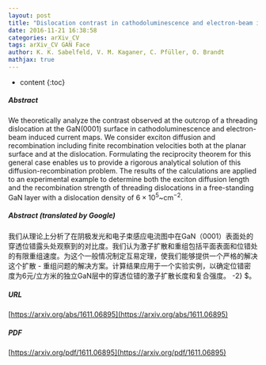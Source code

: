 ```yaml
---
layout: post
title: "Dislocation contrast in cathodoluminescence and electron-beam induced current maps on GaN"
date: 2016-11-21 16:38:58
categories: arXiv_CV
tags: arXiv_CV GAN Face
author: K. K. Sabelfeld, V. M. Kaganer, C. Pfüller, O. Brandt
mathjax: true
---
```


* content
{:toc}

##### Abstract
We theoretically analyze the contrast observed at the outcrop of a threading dislocation at the GaN(0001) surface in cathodoluminescence and electron-beam induced current maps. We consider exciton diffusion and recombination including finite recombination velocities both at the planar surface and at the dislocation. Formulating the reciprocity theorem for this general case enables us to provide a rigorous analytical solution of this diffusion-recombination problem. The results of the calculations are applied to an experimental example to determine both the exciton diffusion length and the recombination strength of threading dislocations in a free-standing GaN layer with a dislocation density of $6\times10^{5}$~cm$^{-2}$.

##### Abstract (translated by Google)
我们从理论上分析了在阴极发光和电子束感应电流图中在GaN（0001）表面处的穿透位错露头处观察到的对比度。我们认为激子扩散和重组包括平面表面和位错处的有限重组速度。为这个一般情况制定互易定理，使我们能够提供一个严格的解决这个扩散 - 重组问题的解决方案。计算结果应用于一个实验实例，以确定位错密度为6元/立方米的独立GaN层中的穿透位错的激子扩散长度和复合强度。 -2} $。

##### URL
[https://arxiv.org/abs/1611.06895](https://arxiv.org/abs/1611.06895)

##### PDF
[https://arxiv.org/pdf/1611.06895](https://arxiv.org/pdf/1611.06895)

